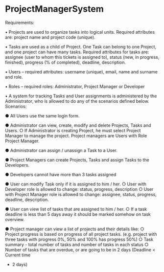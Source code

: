 # ProjectManagerSystem

Requirements:

• Projects are used to organize tasks into logical units. Required attributes are: project name and project code
(unique).

• Tasks are used as a child of Project. One Task can belong to one Project, and one project can have many
tasks. Required attributes for tasks are: assignee (user to whom this tickets is assigned to), status (new, in
progress, finished), progress (% of completed), deadline, description.

• Users – required attributes: username (unique), email, name and surname and role.

• Roles – required roles: Administrator, Project Manager or Developer

• A system for tracking Tasks and User assignments is administered by the Administrator, who is allowed to do
any of the scenarios defined below.
Scenarios:

● All Users use the same login form.

● Administrator can view, create, modify and delete Projects, Tasks and Users.
○ If Administrator is creating Project, he must select Project Manager to manage the project.
Project managers are Users with Role Project Manager.

● Administrator can assign / unassign a Task to a User.

● Project Managers can create Projects, Tasks and assign Tasks to the Developers.

● Developers cannot have more than 3 tasks assigned

● User can modify Task only if it is assigned to him / her.
○ User with Developer role is allowed to change: status, progress, description
○ User with Project Manager role is allowed to change: assignee, status, progress, deadline,
description.

● User can view list of tasks that are assigned to him / her.
○ If a task deadline is less than 5 days away it should be marked somehow on task
overview.

● Project manager can view a list of projects and their details like:
○ Project progress is based on progress of all project tasks. (e.g. project with three tasks
with progress 0%, 50% and 100% has progress 50%)
○ Task summary - total number of tasks and number of tasks in each status
○ Number of tasks that are overdue, or are going to be in 2 days (Deadline < Current time
+ 2 days)
